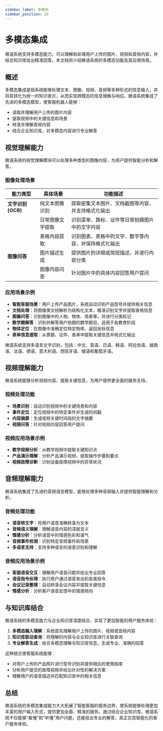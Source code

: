 ```yaml
---
sidebar_label: 多模态
sidebar_position: 20
---
```


# 多模态集成

微语系统支持多模态能力，可以理解和处理用户上传的图片、视频和音频内容，并结合知识库给出精准回答。本文档将介绍微语系统的多模态功能及其应用场景。

## 概述

多模态集成是指系统能够处理文本、图像、视频、音频等多种形式的信息输入，并将其转化为统一的知识表示，从而实现跨模态的信息理解与响应。微语系统集成了先进的多模态模型，使客服机器人能够：

- 读取并理解用户上传的图片内容
- 提取视频中的关键信息和场景
- 转录并理解音频内容
- 结合企业知识库，对多模态内容进行专业解答

## 视觉理解能力

微语系统的视觉理解模块可以处理多种类型的图像内容，为用户提供智能分析和解答。

### 图像处理场景

| 能力类型 | 具体场景 | 功能描述 |
|---------|---------|---------|
| **文字识别 (OCR)** | 纯文本图像识别 | 提取密集文本图片、文档截图等内容，并支持格式化输出 |
|  | 日常图像文字提取 | 识别菜单、路标、证件等日常拍摄图片中的文字内容 |
|  | 表格内容提取 | 识别图表、表格中的文字、数字等内容，并保持格式化输出 |
| **图像问答** | 图片描述生成 | 提供图片的详细或简短描述，并进行内容分类 |
|  | 图像内容问答 | 针对图片中的具体内容回答用户提问 |

### 应用场景示例

- **智能客服场景**：用户上传产品图片，系统自动识别产品型号并提供相关信息
- **文档处理**：将图像类文档解析为结构化文本，精准识别文字并提取表格信息
- **图像问答**：识别图像中的人物、物体、场景等，并进行分类标记
- **数学题解答**：识别并解答用户拍摄的数学题目，适用于各教育阶段
- **物体定位**：在图像中准确定位特定物体，返回坐标信息
- **表单信息提取**：从票据、证件、表单中提取关键信息并格式化输出

微语系统支持多语言文字识别，包括：中文、英语、日语、韩语、阿拉伯语、越南语、法语、德语、意大利语、西班牙语、俄语和葡萄牙语。

## 视频理解能力

微语系统能够分析视频内容，提取关键信息，为用户提供更全面的服务支持。

### 视频处理功能

- **场景识别**：自动识别视频中的关键场景和内容
- **事件定位**：定位视频中的特定事件并生成时间戳
- **内容摘要**：生成视频关键时间段的文字摘要
- **视频问答**：针对视频内容回答用户提问

### 视频应用场景示例

- **教学视频分析**：从教学视频中提取关键知识点
- **产品演示理解**：分析产品演示视频，提取操作步骤和要点
- **视频故障诊断**：识别设备故障视频中的异常状况

## 音频理解能力

微语系统集成了先进的音频语言模型，能够处理多种音频输入并提供智能理解和分析。

### 音频处理功能

- **语音转文字**：将用户语音准确转录为文本
- **音频语义理解**：理解语音内容的深层含义
- **情感分析**：分析语音中的情感色彩和语气
- **音频事件检测**：识别特定音频事件和场景
- **多语言支持**：支持多种语言的语音识别和理解

### 音频应用场景示例

- **客服语音交互**：理解用户语音问题并给出专业回答
- **语音指令处理**：执行用户通过语音发出的各类指令
- **会议记录整理**：自动转录会议内容并提取关键信息
- **情感分析**：分析客户语音反馈中的情感倾向

## 与知识库结合

微语系统的多模态能力与企业知识库深度结合，实现了更加智能的用户服务体验：

1. **多模态输入理解**：系统首先理解用户上传的图片、视频或音频内容
2. **知识库联动查询**：将理解的内容与企业知识库进行关联查询
3. **专业解答生成**：结合多模态理解与知识库信息，生成专业、准确的回答

这种结合使客服系统能够：

- 对用户上传的产品照片进行型号识别并提供相应的使用指南
- 分析用户提交的故障视频并给出针对性的解决方案
- 理解用户的语音描述并匹配知识库中的相关信息

## 总结

微语系统的多模态集成能力大大拓展了智能客服的服务边界，使系统能够处理更加丰富的用户输入形式，提供更加全面、精准的服务。通过结合企业知识库，微语系统不仅能够"看懂"和"听懂"用户问题，还能给出专业的解答，真正实现智能化的客户服务体验。
